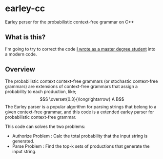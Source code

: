 # earley-cc
Earley perser for the probabilistic context-free grammar on C++

## What is this?
I'm going to try to correct the code [I wrote as a master degree student](https://github.com/attgm/earley-c) into a modern code.

## Overview

The probabilistic context context-free grammars (or stochastic context-free grammars) are extensions of context-free grammars that assign a probability to each production, like;
$$S \overset{0.3}{\longrightarrow} A B$$
The Earley parser is a popular algorithm for parsing strings that belong to a given context-free grammar, and this code is a extended earley parser for probabilistic context-free grammar.

This code can solves the two problems:

- Authorize Problem :  Calc the total probability that the input string is generated.
- Parse Problem : Find the top-k sets of productions that generate the input string.
